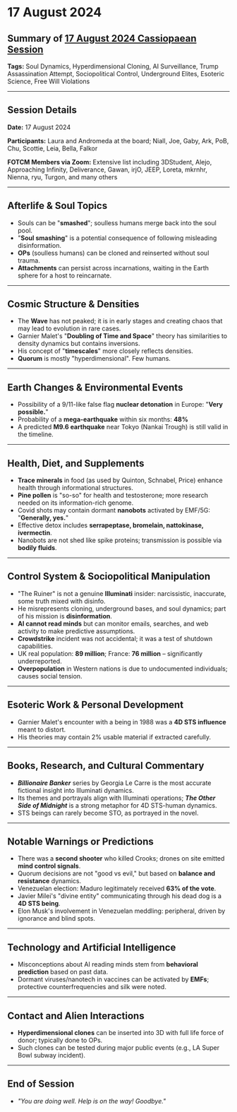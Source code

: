 # 17 August 2024

## Summary of [17 August 2024 Cassiopaean Session](https://cassiopaea.org/forum/threads/session-17-august-2024.55015/)

**Tags:** Soul Dynamics, Hyperdimensional Cloning, AI Surveillance, Trump Assassination Attempt, Sociopolitical Control, Underground Elites, Esoteric Science, Free Will Violations

---


## Session Details

**Date:** 17 August 2024

**Participants:** Laura and Andromeda at the board; Niall, Joe, Gaby, Ark, PoB, Chu, Scottie, Leia, Bella, Falkor

**FOTCM Members via Zoom:** Extensive list including 3DStudent, Alejo, Approaching Infinity, Deliverance, Gawan, irjO, JEEP, Loreta, mkrnhr, Nienna, ryu, Turgon, and many others

---


## Afterlife & Soul Topics

- Souls can be "**smashed**"; soulless humans merge back into the soul pool.
- "**Soul smashing**" is a potential consequence of following misleading disinformation.
- **OPs** (soulless humans) can be cloned and reinserted without soul trauma.
- **Attachments** can persist across incarnations, waiting in the Earth sphere for a host to reincarnate.

---


## Cosmic Structure & Densities

- The **Wave** has not peaked; it is in early stages and creating chaos that may lead to evolution in rare cases.
- Garnier Malet's "**Doubling of Time and Space**" theory has similarities to density dynamics but contains inversions.
- His concept of "**timescales**" more closely reflects densities.
- **Quorum** is mostly "hyperdimensional". Few humans.

---


## Earth Changes & Environmental Events

- Possibility of a 9/11-like false flag **nuclear detonation** in Europe: "**Very possible.**"
- Probability of a **mega-earthquake** within six months: **48%**
- A predicted **M9.6 earthquake** near Tokyo (Nankai Trough) is still valid in the timeline.

---


## Health, Diet, and Supplements

- **Trace minerals** in food (as used by Quinton, Schnabel, Price) enhance health through informational structures.
- **Pine pollen** is "so-so" for health and testosterone; more research needed on its information-rich genome.
- Covid shots may contain dormant **nanobots** activated by EMF/5G: "**Generally, yes.**"
- Effective detox includes **serrapeptase, bromelain, nattokinase, ivermectin**.
- Nanobots are not shed like spike proteins; transmission is possible via **bodily fluids**.

---


## Control System & Sociopolitical Manipulation

- "The Ruiner" is not a genuine **Illuminati** insider: narcissistic, inaccurate, some truth mixed with disinfo.
- He misrepresents cloning, underground bases, and soul dynamics; part of his mission is **disinformation**.
- **AI cannot read minds** but can monitor emails, searches, and web activity to make predictive assumptions.
- **Crowdstrike** incident was not accidental; it was a test of shutdown capabilities.
- UK real population: **89 million**; France: **76 million** – significantly underreported.
- **Overpopulation** in Western nations is due to undocumented individuals; causes social tension.

---


## Esoteric Work & Personal Development

- Garnier Malet's encounter with a being in 1988 was a **4D STS influence** meant to distort.
- His theories may contain 2% usable material if extracted carefully.

---


## Books, Research, and Cultural Commentary

- ***Billionaire Banker*** series by Georgia Le Carre is the most accurate fictional insight into Illuminati dynamics.
- Its themes and portrayals align with Illuminati operations; ***The Other Side of Midnight*** is a strong metaphor for 4D STS-human dynamics.
- STS beings can rarely become STO, as portrayed in the novel.

---


## Notable Warnings or Predictions

- There was a **second shooter** who killed Crooks; drones on site emitted **mind control signals**.
- Quorum decisions are not "good vs evil," but based on **balance and resistance** dynamics.
- Venezuelan election: Maduro legitimately received **63% of the vote**.
- Javier Milei's "divine entity" communicating through his dead dog is a **4D STS being**.
- Elon Musk's involvement in Venezuelan meddling: peripheral, driven by ignorance and blind spots.

---


## Technology and Artificial Intelligence

- Misconceptions about AI reading minds stem from **behavioral prediction** based on past data.
- Dormant viruses/nanotech in vaccines can be activated by **EMFs**; protective counterfrequencies and silk were noted.

---


## Contact and Alien Interactions

- **Hyperdimensional clones** can be inserted into 3D with full life force of donor; typically done to OPs.
- Such clones can be tested during major public events (e.g., LA Super Bowl subway incident).

---


## End of Session

- *"You are doing well. Help is on the way! Goodbye."*



